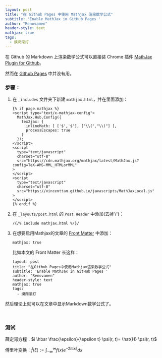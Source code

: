 ```yaml
---
layout: post
title: "在 Github Pages 中使用 Mathjax 渲染数学公式"
subtitle: 'Enable MathJax in GitHub Pages '
author: "Renovamen"
header-style: text
mathjax: true
tags:
  - 摸爬滚打
---
```


在 Github 的 Markdown 上渲染数学公式可以直接装 Chrome 插件 [MathJax Plugin for Github](https://chrome.google.com/webstore/detail/mathjax-plugin-for-github/ioemnmodlmafdkllaclgeombjnmnbima?utm_source=chrome-app-launcher-info-dialog)。

然而在 [Github Pages](https://pages.github.com) 中并没有用。



### 步骤：

1. 在 `_includes` 文件夹下新建 `mathjax.html`，并在里面添加：

   ```shell
   {% if page.mathjax %}
   <script type="text/x-mathjax-config">
     MathJax.Hub.Config({
       tex2jax: {
         inlineMath: [ ['$','$'], ["\\(","\\)"] ],
         processEscapes: true
       }
     });
   </script>
   <script
     type="text/javascript"
     charset="utf-8"
     src="https://cdn.mathjax.org/mathjax/latest/MathJax.js?config=TeX-AMS-MML_HTMLorMML"
   >
   </script>
   <script
     type="text/javascript"
     charset="utf-8"
     src="https://vincenttam.github.io/javascripts/MathJaxLocal.js"
   >
   </script>
   {% endif %}
   ```

2. 在 `_layouts/post.html` 的 `Post Header` 中添加(去掉'/')：

   ```
   /{/% include mathjax.html %/}/
   ```


3. 在想要启用Mathjax的文章的 [Front Matter](https://jekyllrb.com/docs/front-matter) 中添加：

   ```
   mathjax: true
   ```
   
   比如本文的 Front Matter 长这样：

   ```
   layout: post
   title: "在Github Pages中使用Mathjax渲染数学公式"
   subtitle: 'Enable MathJax in GitHub Pages '
   author: "Renovamen"
   header-style: text
   mathjax: true
   tags:
     - 摸爬滚打
   ```


然后理论上就可以在文章中显示Markdown数学公式了。


&nbsp;
### 测试

薛定谔方程：$i \hbar \frac{\epsilon}{\epsilon t} \psi(r, t)= \hat{H} \psi(r, t)$

傅里叶变换：$\hat{f}(\xi):=\int_{-\infty}^{\infty}f(x)e^{-2 \pi  ix \xi}dx$